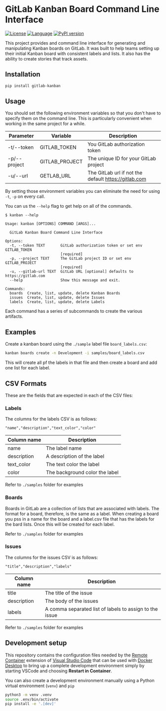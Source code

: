 # GitLab Kanban Board Command Line Interface

[![License](https://img.shields.io/badge/License-Apache_2.0-blue.svg)](https://opensource.org/licenses/Apache-2.0)
[![Language](https://img.shields.io/badge/Language-Python_3.9-blue.svg)](https://python.org/)
[![PyPI version](https://badge.fury.io/py/gitlab-kanban.svg)](https://badge.fury.io/py/gitlab-kanban)

This project provides and command line interface for generating and manipulating Kanban boards on GitLab. It was built to help teams setting up their initial Kanban board with consistent labels and lists. It also has the ability to create stories that track assets.

## Installation

```bash
pip install gitlab-kanban
```

## Usage

You should set the following environment variables so that you don't have to specify them on the command line. This is particularly convenient when working in the same project for a while.


| Parameter| Variable | Description |
|-------|----------|-------------|
| -t/--token | GITLAB_TOKEN | You GitLab authorization token |
| -p/--project | GITLAB_PROJECT | The unique ID for your GitLab project |
| -u/--url | GETLAB_URL | The GitLab url if not the default https://gitlab.com |

By setting those environment variables you can eliminate the need for using `-t`, `-p` on every call.

You can us the `--help` flag to get help on all of the commands.

```text
$ kanban --help

Usage: kanban [OPTIONS] COMMAND [ARGS]...

  GitLab Kanban Board Command Line Interface

Options:
  -t, --token TEXT       GitLab authorization token or set env GITLAB_TOKEN
                         [required]
  -p, --project TEXT     The GitLab project ID or set env GITLAB_PROJECT
                         [required]
  -u, --gitlab-url TEXT  GitLab URL [optional] defaults to https://gitlab.com
  --help                 Show this message and exit.

Commands:
  boards  Create, list, update, delete Kanban Boards
  issues  Create, list, update, delete Issues
  labels  Create, list, update, delete Labels
```

Each command has a series of subcommands to create the various artifacts.

## Examples

Create a kanban board using the `./sample` label file `board_labels.csv`:

```bash
kanban boards create -n Development -i samples/board_labels.csv
```

This will create all pf the labels in that file and then create a board and add one list for each label.

## CSV Formats

These are the fields that are expected in each of the CSV files:

### Labels

The columns for the labels CSV is as follows:

```
"name","description","text_color","color"
```

| Column name | Description |
|-------------|-------------|
| name        | The label name |
| description | A description of the label |
| text_color  | The text color the label |
| color       | The background color the label |

Refer to `./samples` folder for examples

### Boards

Boards in GitLab are a collection of lists that are associated with labels. The format for a board, therefore, is the same as a label. When creating a board you pss in a name for the board and a label.csv file that has the labels for the bard lists. Once this will be created for each label.

Refer to `./samples` folder for examples

### Issues

The columns for the issues CSV is as follows:

```
"title","description","labels"
```

| Column name | Description |
|-------------|-------------|
| title       | The title of the issue |
| description | The body of the issues |
| labels      | A comma separated list of labels to assign to the issue |

Refer to `./samples` folder for examples

## Development setup

This repository contains the configuration files needed by the [Remote Container](https://marketplace.visualstudio.com/items?itemName=ms-vscode-remote.remote-containers) extension of [Visual Studio Code](https://code.visualstudio.com/) that can be used with [Docker Desktop](https://www.docker.com/products/docker-desktop) to bring up a complete development environment simply by starting VSCode and choosing **Restart in Container**.  

You can also create a development environment manually using a Python virtual environment (`venv`) and `pip` 

```bash
python3 -m venv .venv
source .env/bin/activate
pip install -e '.[dev]'
```
